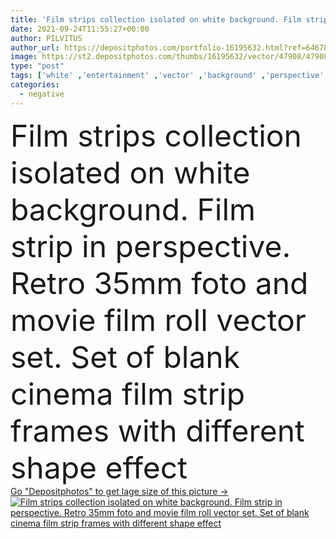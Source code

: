```yaml
---
title: 'Film strips collection isolated on white background. Film strip in perspective. Retro 35mm foto and movie film roll vector set. Set of blank cinema film strip frames with different shape effect'
date: 2021-09-24T11:55:27+00:00
author: PILVITUS
author_url: https://depositphotos.com/portfolio-16195632.html?ref=64678756
image: https://st2.depositphotos.com/thumbs/16195632/vector/47908/479082472/api_thumb_450.jpg?forcejpeg=true
type: "post"
tags: ['white' ,'entertainment' ,'vector' ,'background' ,'perspective' ,'curve' ,'illustration' ,'design' ,'set' ,'photography' ,'transparent' ,'shape' ,'decoration' ,'event' ,'closeup' ,'empty' ,'silhouette' ,'frame' ,'photo' ,'retro' ,'festival' ,'icon' ,'blank' ,'edge' ,'tape' ,'camera' ,'spiral' ,'roll' ,'template' ,'stripe' ,'collection' ,'negative' ,'cinema' ,'cinematography' ,'film' ,'filmstrip' ,'strip' ,'imagery' ,'footage' ,'movie' ,'celluloid' ,'reel' ,'projection' ,'slide' ,'bend' ,'foto' ,'isometric' ,'film reel' ,'film strip' ,'film roll' ]
categories: 
  - negative
---
```

<div aling="center">
            <font size="60"> Film strips collection isolated on white background. Film strip in perspective. Retro 35mm foto and movie film roll vector set. Set of blank cinema film strip frames with different shape effect</font>   
</div>
<div>
    <a href='https://st2.depositphotos.com/thumbs/16195632/vector/47908/479082472/api_thumb_450.jpg?forcejpeg=true?ref=64678756' target=_blank > Go "Depositphotos" to get lage size of this picture ->
        <img href='https://st2.depositphotos.com/thumbs/16195632/vector/47908/479082472/api_thumb_450.jpg?forcejpeg=true?ref=64678756' src='https://st2.depositphotos.com/16195632/47908/v/950/depositphotos_479082472-stock-illustration-film-strips-collection-isolated-white.jpg?forcejpeg=true' alt='Film strips collection isolated on white background. Film strip in perspective. Retro 35mm foto and movie film roll vector set. Set of blank cinema film strip frames with different shape effect' >
    </a>
</div>
